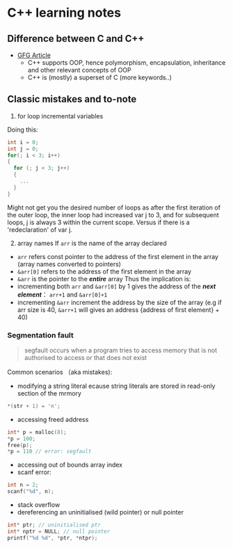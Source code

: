 # C++ learning notes 

## Difference between C and C++
- [GFG Article](https://www.geeksforgeeks.org/difference-between-c-and-c/)
  - C++ supports OOP, hence polymorphism, encapsulation, inheritance and other relevant concepts of OOP
  - C++ is (mostly) a superset of C (more keywords..)
## Classic mistakes and to-note
1. for loop incremental variables

Doing this:
```c
int i = 0;
int j = 0;
for(; i < 3; i++)
{
  for (; j < 3; j++)
  {
    ...
  }
}
```
Might not get you the desired number of loops as after the first iteration of the outer loop, the inner loop had increased var j to 3, and for subsequent loops, j is always 3 within the current scope. Versus if there is a 'redeclaration' of var j. 

2. array names
If `arr` is the name of the array declared
- `arr` refers const pointer to the address of the first element in the array (array names converted to pointers)
- `&arr[0]` refers to the address of the first element in the array
- `&arr` is the pointer to the ***entire*** array
Thus the implication is:
- incrementing both `arr` and `&arr[0]` by 1 gives the address of the ***next element***：  `arr+1` and `&arr[0]+1`
- incrementing `&arr` increment the address by the size of the array (e.g if arr size is 40, `&arr+1` will gives an address {address of first element} + 40)

### Segmentation fault
> segfault occurs when a program tries to access memory that is not authorised to access or that does not exist

Common scenarios （aka mistakes):
- modifying a string literal
ecause string literals are stored in read-only section of the mrmory
```c
*(str + 1) = 'n';
```

- accessing freed address
```c
int* p = malloc(8);
*p = 100;
free(p);
*p = 110 // error: segfault
```

- accessing out of bounds array index
- scanf error:
```c
int n = 2;
scanf("%d", n);
```

- stack overflow
- dereferencing an uninitialised (wild pointer) or null pointer
```c
int* ptr; // uninitialised ptr
int* nptr = NULL; // null pointer
printf("%d %d", *ptr, *ntpr);
```
